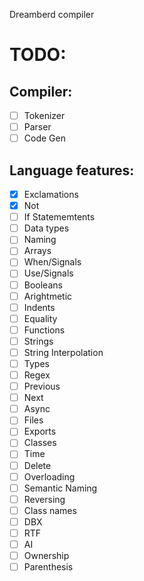 Dreamberd compiler

# TODO:

## Compiler:

- [ ] Tokenizer
- [ ] Parser
- [ ] Code Gen

## Language features:

- [x] Exclamations
- [x] Not
- [ ] If Statememtents
- [ ] Data types
- [ ] Naming
- [ ] Arrays
- [ ] When/Signals
- [ ] Use/Signals
- [ ] Booleans
- [ ] Arightmetic
- [ ] Indents
- [ ] Equality
- [ ] Functions
- [ ] Strings
- [ ] String Interpolation
- [ ] Types
- [ ] Regex
- [ ] Previous
- [ ] Next
- [ ] Async
- [ ] Files
- [ ] Exports
- [ ] Classes
- [ ] Time
- [ ] Delete
- [ ] Overloading
- [ ] Semantic Naming
- [ ] Reversing
- [ ] Class names
- [ ] DBX
- [ ] RTF
- [ ] AI
- [ ] Ownership
- [ ] Parenthesis
